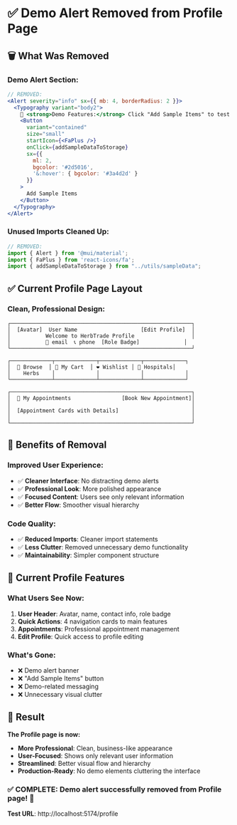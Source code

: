 # ✅ **Demo Alert Removed from Profile Page**

## 🗑️ **What Was Removed**

### **Demo Alert Section**:
```jsx
// REMOVED:
<Alert severity="info" sx={{ mb: 4, borderRadius: 2 }}>
  <Typography variant="body2">
    🎯 <strong>Demo Features:</strong> Click "Add Sample Items" to test Cart and Wishlist functionality with sample herbs.
    <Button 
      variant="contained" 
      size="small"
      startIcon={<FaPlus />}
      onClick={addSampleDataToStorage}
      sx={{ 
        ml: 2,
        bgcolor: '#2d5016', 
        '&:hover': { bgcolor: '#3a4d2d' }
      }}
    >
      Add Sample Items
    </Button>
  </Typography>
</Alert>
```

### **Unused Imports Cleaned Up**:
```jsx
// REMOVED:
import { Alert } from '@mui/material';
import { FaPlus } from 'react-icons/fa';
import { addSampleDataToStorage } from "../utils/sampleData";
```

## ✅ **Current Profile Page Layout**

### **Clean, Professional Design**:
```
┌─────────────────────────────────────────────────────────┐
│  [Avatar]  User Name                    [Edit Profile]  │
│           Welcome to HerbTrade Profile                  │
│           📧 email  📞 phone  [Role Badge]              │
└─────────────────────────────────────────────────────────┘

┌─────────────┬─────────────┬─────────────┬─────────────┐
│  🌿 Browse  │ 🛒 My Cart  │ ❤️ Wishlist │ 🏥 Hospitals│
│    Herbs    │             │             │             │
└─────────────┴─────────────┴─────────────┴─────────────┘

┌─────────────────────────────────────────────────────────┐
│  📅 My Appointments                [Book New Appointment]│
│                                                         │
│  [Appointment Cards with Details]                       │
│                                                         │
└─────────────────────────────────────────────────────────┘
```

## 🎯 **Benefits of Removal**

### **Improved User Experience**:
- ✅ **Cleaner Interface**: No distracting demo alerts
- ✅ **Professional Look**: More polished appearance
- ✅ **Focused Content**: Users see only relevant information
- ✅ **Better Flow**: Smoother visual hierarchy

### **Code Quality**:
- ✅ **Reduced Imports**: Cleaner import statements
- ✅ **Less Clutter**: Removed unnecessary demo functionality
- ✅ **Maintainability**: Simpler component structure

## 📱 **Current Profile Features**

### **What Users See Now**:
1. **User Header**: Avatar, name, contact info, role badge
2. **Quick Actions**: 4 navigation cards to main features
3. **Appointments**: Professional appointment management
4. **Edit Profile**: Quick access to profile editing

### **What's Gone**:
- ❌ Demo alert banner
- ❌ "Add Sample Items" button
- ❌ Demo-related messaging
- ❌ Unnecessary visual clutter

## 🚀 **Result**

**The Profile page is now:**
- **More Professional**: Clean, business-like appearance
- **User-Focused**: Shows only relevant user information
- **Streamlined**: Better visual flow and hierarchy
- **Production-Ready**: No demo elements cluttering the interface

### **✅ COMPLETE**: Demo alert successfully removed from Profile page! 🎉

**Test URL**: http://localhost:5174/profile